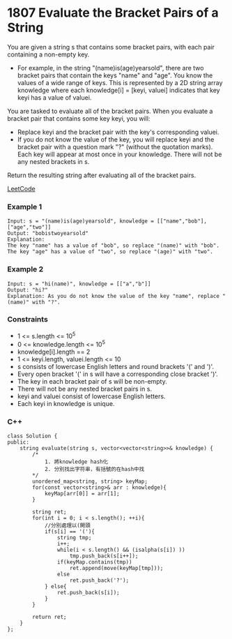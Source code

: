 # 1807 Evaluate the Bracket Pairs of a String

You are given a string s that contains some bracket pairs, with each pair containing a non-empty key.

* For example, in the string "(name)is(age)yearsold", there are two bracket pairs that contain the keys "name" and "age".
You know the values of a wide range of keys. This is represented by a 2D string array knowledge where each knowledge[i] = [keyi, valuei] indicates that key keyi has a value of valuei.

You are tasked to evaluate all of the bracket pairs. When you evaluate a bracket pair that contains some key keyi, you will:

* Replace keyi and the bracket pair with the key's corresponding valuei.
* If you do not know the value of the key, you will replace keyi and the bracket pair with a question mark "?" (without the quotation marks).
Each key will appear at most once in your knowledge. There will not be any nested brackets in s.

Return the resulting string after evaluating all of the bracket pairs.


[LeetCode](https://leetcode.cn/problems/evaluate-the-bracket-pairs-of-a-string/)

### Example 1

```
Input: s = "(name)is(age)yearsold", knowledge = [["name","bob"],["age","two"]]
Output: "bobistwoyearsold"
Explanation:
The key "name" has a value of "bob", so replace "(name)" with "bob".
The key "age" has a value of "two", so replace "(age)" with "two".
```

### Example 2

```
Input: s = "hi(name)", knowledge = [["a","b"]]
Output: "hi?"
Explanation: As you do not know the value of the key "name", replace "(name)" with "?".
```

 

### Constraints

* 1 <= s.length <= 10<sup>5</sup>
* 0 <= knowledge.length <= 10<sup>5</sup>
* knowledge[i].length == 2
* 1 <= keyi.length, valuei.length <= 10
* s consists of lowercase English letters and round brackets '(' and ')'.
* Every open bracket '(' in s will have a corresponding close bracket ')'.
* The key in each bracket pair of s will be non-empty.
* There will not be any nested bracket pairs in s.
* keyi and valuei consist of lowercase English letters.
* Each keyi in knowledge is unique.

### C++ 

```
class Solution {
public:
    string evaluate(string s, vector<vector<string>>& knowledge) {
        /*
            1. 將knowledge hash化
            2. 分別找出字符串，有括號的在hash中找
        */
        unordered_map<string, string> keyMap;
        for(const vector<string>& arr : knowledge){
            keyMap[arr[0]] = arr[1];
        }

        string ret;
        for(int i = 0; i < s.length(); ++i){
            //分別處理以(開頭
            if(s[i] == '('){
                string tmp;
                i++;
                while(i < s.length() && (isalpha(s[i]) ))
                    tmp.push_back(s[i++]);
                if(keyMap.contains(tmp))
                    ret.append(move(keyMap[tmp]));
                else
                    ret.push_back('?');
            } else{
                ret.push_back(s[i]);
            }           
        }

        return ret;        
    }
};
```